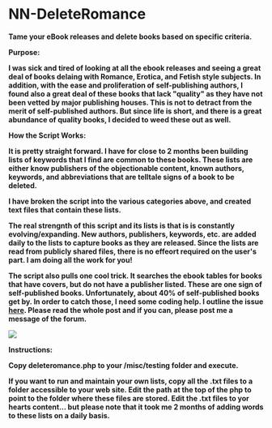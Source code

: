 NN-DeleteRomance
================

<b>Tame your eBook releases and delete books based on specific criteria.

<b>Purpose:</b>

I was sick and tired of looking at all the ebook releases and seeing a great deal of books delaing with Romance, Erotica, and Fetish style subjects. In addition, with the ease and proliferation of self-publishing authors, I found also a great deal of these books that lack "quality" as they have not been vetted by major publishing houses. This is not to detract from the merit of self-published authors. But since life is short, and there is a great abundance of quality books, I decided to weed these out as well.

<b>How the Script Works:</b>

It is pretty straight forward. I have for close to 2 months been building lists of keywords that I find are common to these books. These lists are either know publishers of the objectionable content, known authors, keywords, and abbreviations that are telltale signs of a book to be deleted.

I have broken the script into the various categories above, and created text files that contain these lists.

The real strengnth of this script and its lists is that is is constantly evolving/expanding. New authors, publishers, keywords, etc. are added daily to the lists to capture books as they are released. Since the lists are read from  publicly shared files, there is no effeort required on the user's part. <b>I am doing all the work for you!</b> 

The script also pulls one cool trick. It searches the ebook tables for books that <b>have</b> covers, but do <b>not have</b> a publisher listed. These are one sign of self-published books. Unfortunately, about 40% of self-published books get by. In order to catch those, I need some coding help. I outline the issue [here](http://www.newznabforums.com/index.php?topic=1085.msg9479#msg9479). Please read the whole post and if you can, please post me a message of the forum.

<img src="http://s11.postimg.org/3ubqn95sz/deleteromance.jpg">

<b>Instructions:</b>

Copy deleteromance.php to your /misc/testing folder and execute.

If you want to run and maintain your own lists, copy all the .txt files to a folder accessible to your web site. Edit the path at the top of the php to point to the folder where these files are stored. Edit the .txt files to yor hearts content... but please note that it took me 2 months of adding words to these lists on a daily basis.


